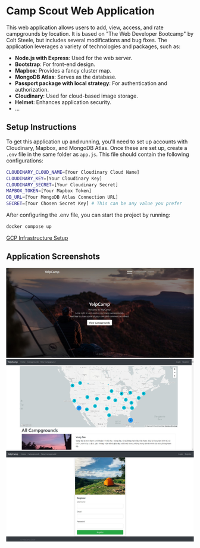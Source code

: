 # Camp Scout Web Application

This web application allows users to add, view, access, and rate campgrounds by location. It is based on "The Web Developer Bootcamp" by Colt Steele, but includes several modifications and bug fixes. The application leverages a variety of technologies and packages, such as:

- **Node.js with Express**: Used for the web server.
- **Bootstrap**: For front-end design.
- **Mapbox**: Provides a fancy cluster map.
- **MongoDB Atlas**: Serves as the database.
- **Passport package with local strategy**: For authentication and authorization.
- **Cloudinary**: Used for cloud-based image storage.
- **Helmet**: Enhances application security.
- ...

## Setup Instructions

To get this application up and running, you'll need to set up accounts with Cloudinary, Mapbox, and MongoDB Atlas. Once these are set up, create a `.env` file in the same folder as `app.js`. This file should contain the following configurations:

```sh
CLOUDINARY_CLOUD_NAME=[Your Cloudinary Cloud Name]
CLOUDINARY_KEY=[Your Cloudinary Key]
CLOUDINARY_SECRET=[Your Cloudinary Secret]
MAPBOX_TOKEN=[Your Mapbox Token]
DB_URL=[Your MongoDB Atlas Connection URL]
SECRET=[Your Chosen Secret Key] # This can be any value you prefer
```

After configuring the .env file, you can start the project by running:
```sh
docker compose up
```
[GCP Infrastructure Setup](https://github.com/praks7v/Camp-Scout/tree/gcp-infra)

## Application Screenshots
![](./images/home.jpg)
![](./images/campgrounds.jpg)
![](./images/register.jpg)
